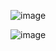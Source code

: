 ![image](https://github.com/atishagarwaal/SampleGrapQL/assets/111984856/30f2c1f9-dfca-4a1a-9398-e0cb780ead5b)

![image](https://github.com/atishagarwaal/SampleGrapQL/assets/111984856/7acf616f-e8b3-4b77-bfbe-8ac94310da30)
